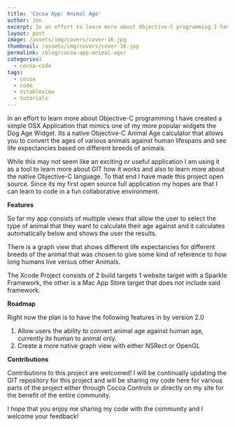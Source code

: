 ```yaml
---
title: 'Cocoa App: Animal Age'
author: Jon
excerpt: In an effort to learn more about Objective-C programming I have created a simple OSX Application that mimics one of my more popular widgets the Dog Age Widget. Its a native Objective-C Animal Age calculator that allows you to convert the ages of various animals against human lifespans and see life expectancies based on different breeds of animals.
layout: post
image: /assets/img/covers/cover-16.jpg
thumbnail: /assets/img/covers/cover-16.jpg
permalink: /blog/cocoa-app-animal-age/
categories:
  - cocoa-code
tags:
  - cocoa
  - code
  - nstableview
  - tutorials
---
```

In an effort to learn more about Objective-C programming I have created a simple OSX Application that mimics one of my more popular widgets the Dog Age Widget. Its a native Objective-C Animal Age calculator that allows you to convert the ages of various animals against human lifespans and see life expectancies based on different breeds of animals.

While this may not seem like an exciting or useful application I am using it as a tool to learn more about GIT how it works and also to learn more about the native Objective-C language. To that end I have made this project open source. Since its my first open source full application my hopes are that I can learn to code in a fun collaborative environment.


**Features**

So far my app consists of multiple views that allow the user to select the type of animal that they want to calculate their age against and it calculates automatically below and shows the user the results.

There is a graph view that shows different life expectancies for different breeds of the animal that was chosen to give some kind of reference to how long humans live versus other Animals.

The Xcode Project consists of 2 build targets 1 website target with a Sparkle Framework, the other is a Mac App Store target that does not include said framework.

**Roadmap**

Right now the plan is to have the following features in by version 2.0

  1. Allow users the ability to convert animal age against human age, currently its human to animal only.
  2. Create a more native graph view with either NSRect or OpenGL

**Contributions**

Contributions to this project are welcomed! I will be continually updating the GIT repository for this project and will be sharing my code here for various parts of the project either through Cocoa Controls or directly on my site for the benefit of the entire community. 

I hope that you enjoy me sharing my code with the community and I welcome your feedback!

